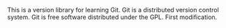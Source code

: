 This is a version library for learning Git.
Git is a distributed version control system.
Git is free software distributed under the GPL.
First modification.
